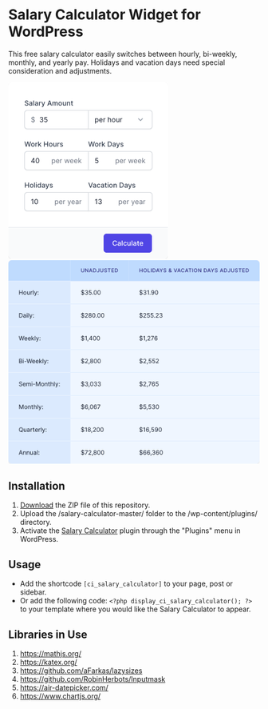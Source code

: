 # Salary Calculator Widget for WordPress

This free salary calculator easily switches between hourly, bi-weekly, monthly, and yearly pay. Holidays and vacation days need special consideration and adjustments.

![Salary Calculator Input Form](/assets/images/screenshot-1.png "Salary Calculator Input Form")
![Salary Calculator Calculation Results](/assets/images/screenshot-2.png "Salary Calculator Calculation Results")

## Installation

1. [Download](https://github.com/pub-calculator-io/salary-calculator/archive/refs/heads/master.zip) the ZIP file of this repository.
2. Upload the /salary-calculator-master/ folder to the /wp-content/plugins/ directory.
3. Activate the [Salary Calculator](https://www.calculator.io/salary-calculator/ "Salary Calculator Homepage") plugin through the "Plugins" menu in WordPress.

## Usage
* Add the shortcode `[ci_salary_calculator]` to your page, post or sidebar.
* Or add the following code: `<?php display_ci_salary_calculator(); ?>` to your template where you would like the Salary Calculator to appear.

## Libraries in Use
1. https://mathjs.org/
2. https://katex.org/
3. https://github.com/aFarkas/lazysizes
4. https://github.com/RobinHerbots/Inputmask
5. https://air-datepicker.com/
6. https://www.chartjs.org/
